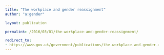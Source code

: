 ```yaml
---
title: "The workplace and gender reassignment"
author: "a:gender"

layout: publication

permalink: /2016/03/01/the-workplace-and-gender-reassignment/

redirect_to: 
- https://www.gov.uk/government/publications/the-workplace-and-gender-reassignment
---
```

